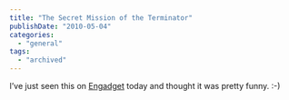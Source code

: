 ```yaml
---
title: "The Secret Mission of the Terminator"
publishDate: "2010-05-04"
categories: 
  - "general"
tags:
  - "archived"
---
```


I’ve just seen this on [Engadget](https://www.engadget.com/2010/05/04/terminator-5-revenge-of-the-microsoft-fanboy-video/) today and thought it was pretty funny. :-)
